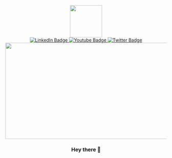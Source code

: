 <div id="header" align="center">
  <img src="https://blush.design/api/download?shareUri=DXaqdlhxx7HQkBq2&c=Backdrop_0%7E9fe1c4_Hair_0%7E2c1b18_Skin_0%7E57331f_Top_0%7E845fe6&w=800&h=800&fm=png" width="100"/>

<div>
  <div id="badges">
      <a href="https://www.linkedin.com/in/j-parish-968558211/">
    <img src="https://img.shields.io/badge/LinkedIn-blue?style=for-the-badge&logo=linkedin&logoColor=white" alt="LinkedIn Badge"/>
      </a>
      <a href="https://phreakazoidd.github.io/Totally-Ethical/">
    <img src="https://img.shields.io/badge/Blog-green?style=for-the-badge&logo=website&logoColor=white" alt="Youtube Badge"/>
  </a>
  <a href="https://twitter.com/phreakazoid_">
    <img src="https://img.shields.io/badge/Twitter-blue?style=for-the-badge&logo=twitter&logoColor=white" alt="Twitter Badge"/>
  </a>
</div>
<div>
  <div id="badges">
    <img src="https://komarev.com/ghpvc/?username=Phreakazoidd&style=flat-square&color=blue" alt=""/>
</div>
<div align="center">
  <img src="https://media.giphy.com/media/YQitE4YNQNahy/giphy-downsized.gif" width="600" height="300"/>
</div>

### Hey there 👋

<!--
**Phreakazoidd/Phreakazoidd** is a ✨ _special_ ✨ repository because its `README.md` (this file) appears on your GitHub profile.

Here are some ideas to get you started:

- 🔭 I’m currently working on ...
- 🌱 I’m currently learning ...
- 👯 I’m looking to collaborate on ...
- 🤔 I’m looking for help with ...
- 💬 Ask me about ...
- 📫 How to reach me: ...
- 😄 Pronouns: ...
- ⚡ Fun fact: ...
-->
